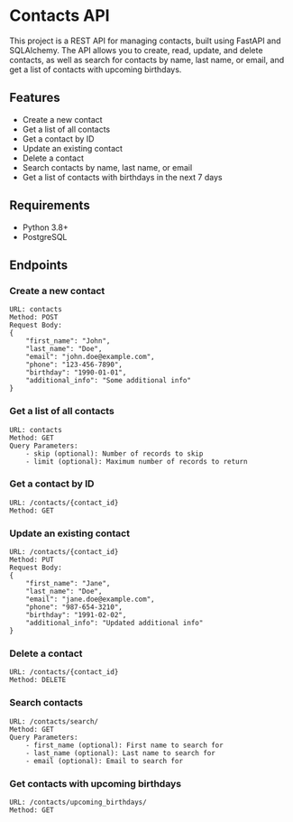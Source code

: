 # Contacts API

This project is a REST API for managing contacts, built using FastAPI and SQLAlchemy. The API allows you to create, read, update, and delete contacts, as well as search for contacts by name, last name, or email, and get a list of contacts with upcoming birthdays.

## Features

- Create a new contact
- Get a list of all contacts
- Get a contact by ID
- Update an existing contact
- Delete a contact
- Search contacts by name, last name, or email
- Get a list of contacts with birthdays in the next 7 days

## Requirements

- Python 3.8+
- PostgreSQL

## Endpoints

### Create a new contact

    URL: contacts
    Method: POST
    Request Body:
    {
        "first_name": "John",
        "last_name": "Doe",
        "email": "john.doe@example.com",
        "phone": "123-456-7890",
        "birthday": "1990-01-01",
        "additional_info": "Some additional info"
    }

### Get a list of all contacts

    URL: contacts
    Method: GET
    Query Parameters:
        - skip (optional): Number of records to skip
        - limit (optional): Maximum number of records to return

### Get a contact by ID

    URL: /contacts/{contact_id}
    Method: GET

### Update an existing contact

    URL: /contacts/{contact_id}
    Method: PUT
    Request Body:
    {
        "first_name": "Jane",
        "last_name": "Doe",
        "email": "jane.doe@example.com",
        "phone": "987-654-3210",
        "birthday": "1991-02-02",
        "additional_info": "Updated additional info"
    }

### Delete a contact

    URL: /contacts/{contact_id}
    Method: DELETE

### Search contacts

    URL: /contacts/search/
    Method: GET
    Query Parameters:
        - first_name (optional): First name to search for
        - last_name (optional): Last name to search for
        - email (optional): Email to search for

### Get contacts with upcoming birthdays

    URL: /contacts/upcoming_birthdays/
    Method: GET
